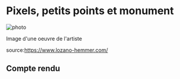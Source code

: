 # Pixels, petits points et monument

![photo](images/Exposition_1.jpeg)

Image d'une oeuvre de l'artiste

source:https://www.lozano-hemmer.com/


## **Compte rendu**
